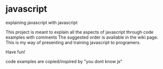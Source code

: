 # javascript
explaining javascript with javascript

This project is meant to explain all the aspects of javascript through code examples with comments
The suggested order is available in the wiki page.
This is my way of presenting and training javascript to programers.

Have fun!

code examples are copied/inspired by "you dont know js"

